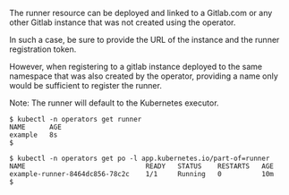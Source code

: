 The runner resource can be deployed and linked to a Gitlab.com or any other Gitlab instance that was not created using the operator.

In such a case, be sure to provide the URL of the instance and the runner registration token.

However, when registering to a gitlab instance deployed to the same namespace that was also created by the operator, providing a name only would be sufficient to register the runner.

Note: The runner will default to the Kubernetes executor.

```
$ kubectl -n operators get runner
NAME      AGE
example   8s
$
```

```
$ kubectl -n operators get po -l app.kubernetes.io/part-of=runner
NAME                              READY   STATUS    RESTARTS   AGE
example-runner-8464dc856-78c2c    1/1     Running   0          10m
$
```
